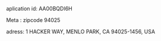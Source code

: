 aplication id: AA00BQDI6H

Meta :
zipcode 
94025

adress: 1 HACKER WAY, MENLO PARK, CA 94025-1456, USA